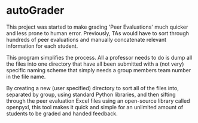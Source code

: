 # autoGrader

This project was started to make grading 'Peer Evaluations' much quicker and less prone to human error. Previously, TAs would have to sort through hundreds of peer evaluations and manually concatenate relevant information for each student. 

This program simplifies the process. All a professor needs to do is dump all the files into one directory that have all been submitted with a (not very) specific naming scheme that simply needs a group members team number in the file name.

By creating a new (user specified) directory to sort all of the files into, separated by group, using standard Python libraries, and then sifting through the peer evaluation Excel files using an open-source library called openpyxl, this tool makes it quick and simple for an unlimited amount of students to be graded and handed feedback.
